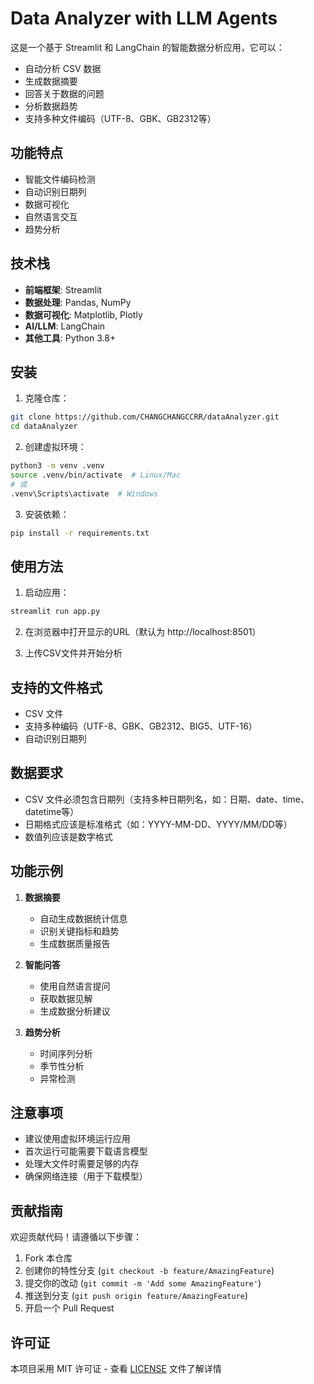 # Data Analyzer with LLM Agents

这是一个基于 Streamlit 和 LangChain 的智能数据分析应用，它可以：
- 自动分析 CSV 数据
- 生成数据摘要
- 回答关于数据的问题
- 分析数据趋势
- 支持多种文件编码（UTF-8、GBK、GB2312等）

## 功能特点

- 智能文件编码检测
- 自动识别日期列
- 数据可视化
- 自然语言交互
- 趋势分析

## 技术栈

- **前端框架**: Streamlit
- **数据处理**: Pandas, NumPy
- **数据可视化**: Matplotlib, Plotly
- **AI/LLM**: LangChain
- **其他工具**: Python 3.8+

## 安装

1. 克隆仓库：
```bash
git clone https://github.com/CHANGCHANGCCRR/dataAnalyzer.git
cd dataAnalyzer
```

2. 创建虚拟环境：
```bash
python3 -m venv .venv
source .venv/bin/activate  # Linux/Mac
# 或
.venv\Scripts\activate  # Windows
```

3. 安装依赖：
```bash
pip install -r requirements.txt
```

## 使用方法

1. 启动应用：
```bash
streamlit run app.py
```

2. 在浏览器中打开显示的URL（默认为 http://localhost:8501）

3. 上传CSV文件并开始分析

## 支持的文件格式

- CSV 文件
- 支持多种编码（UTF-8、GBK、GB2312、BIG5、UTF-16）
- 自动识别日期列

## 数据要求

- CSV 文件必须包含日期列（支持多种日期列名，如：日期、date、time、datetime等）
- 日期格式应该是标准格式（如：YYYY-MM-DD、YYYY/MM/DD等）
- 数值列应该是数字格式

## 功能示例

1. **数据摘要**
   - 自动生成数据统计信息
   - 识别关键指标和趋势
   - 生成数据质量报告

2. **智能问答**
   - 使用自然语言提问
   - 获取数据见解
   - 生成数据分析建议

3. **趋势分析**
   - 时间序列分析
   - 季节性分析
   - 异常检测

## 注意事项

- 建议使用虚拟环境运行应用
- 首次运行可能需要下载语言模型
- 处理大文件时需要足够的内存
- 确保网络连接（用于下载模型）

## 贡献指南

欢迎贡献代码！请遵循以下步骤：

1. Fork 本仓库
2. 创建你的特性分支 (`git checkout -b feature/AmazingFeature`)
3. 提交你的改动 (`git commit -m 'Add some AmazingFeature'`)
4. 推送到分支 (`git push origin feature/AmazingFeature`)
5. 开启一个 Pull Request

## 许可证

本项目采用 MIT 许可证 - 查看 [LICENSE](LICENSE) 文件了解详情


